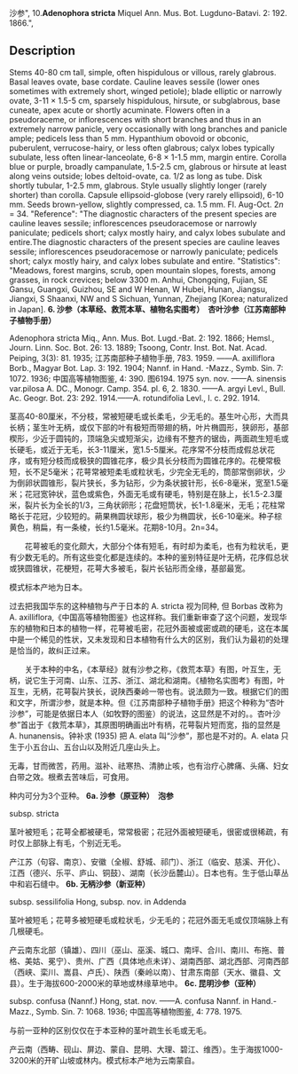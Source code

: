 沙参",
10.**Adenophora stricta** Miquel Ann. Mus. Bot. Lugduno-Batavi. 2: 192. 1866.",

## Description
Stems 40-80 cm tall, simple, often hispidulous or villous, rarely glabrous. Basal leaves ovate, base cordate. Cauline leaves sessile (lower ones sometimes with extremely short, winged petiole); blade elliptic or narrowly ovate, 3-11 × 1.5-5 cm, sparsely hispidulous, hirsute, or subglabrous, base cuneate, apex acute or shortly acuminate. Flowers often in a pseudoraceme, or inflorescences with short branches and thus in an extremely narrow panicle, very occasionally with long branches and panicle ample; pedicels less than 5 mm. Hypanthium obovoid or obconic, puberulent, verrucose-hairy, or less often glabrous; calyx lobes typically subulate, less often linear-lanceolate, 6-8 × 1-1.5 mm, margin entire. Corolla blue or purple, broadly campanulate, 1.5-2.5 cm, glabrous or hirsute at least along veins outside; lobes deltoid-ovate, ca. 1/2 as long as tube. Disk shortly tubular, 1-2.5 mm, glabrous. Style usually slightly longer (rarely shorter) than corolla. Capsule ellipsoid-globose (very rarely ellipsoid), 6-10 mm. Seeds brown-yellow, slightly compressed, ca. 1.5 mm. Fl. Aug-Oct. 2*n* = 34.
  "Reference": "The diagnostic characters of the present species are cauline leaves sessile; inflorescences pseudoracemose or narrowly paniculate; pedicels short; calyx mostly hairy, and calyx lobes subulate and entire.The diagnostic characters of the present species are cauline leaves sessile; inflorescences pseudoracemose or narrowly paniculate; pedicels short; calyx mostly hairy, and calyx lobes subulate and entire.
  "Statistics": "Meadows, forest margins, scrub, open mountain slopes, forests, among grasses, in rock crevices; below 3300 m. Anhui, Chongqing, Fujian, SE Gansu, Guangxi, Guizhou, SE and W Henan, W Hubei, Hunan, Jiangsu, Jiangxi, S Shaanxi, NW and S Sichuan, Yunnan, Zhejiang [Korea; naturalized in Japan].
**6. 沙参（本草经、救荒本草、植物名实图考）　杏叶沙参（江苏南部种子植物手册）**

Adenophora stricta Miq., Ann. Mus. Bot. Lugd.-Bat. 2: 192. 1866; Hemsl., Journ. Linn. Soc. Bot. 26: 13. 1889; Tsoong, Contr. Inst. Bot. Nat. Acad. Peiping, 3(3): 81. 1935; 江苏南部种子植物手册, 783. 1959. ——A. axilliflora Borb., Magyar Bot. Lap. 3: 192. 1904; Nannf. in Hand. -Mazz., Symb. Sin. 7: 1072. 1936; 中国高等植物图鉴, 4: 390. 图6194. 1975 syn. nov. ——A. sinensis var.pilosa A. DC., Monogr. Camp. 354. pl. 6, 2. 1830. ——A. argyi Levl., Bull. Ac. Geogr. Bot. 23: 292. 1914.——A. rotundifolia Levl., l. c. 292. 1914.

茎高40-80厘米，不分枝，常被短硬毛或长柔毛，少无毛的。基生叶心形，大而具长柄；茎生叶无柄，或仅下部的叶有极短而带翅的柄，叶片椭圆形，狭卵形，基部楔形，少近于圆钝的，顶端急尖或短渐尖，边缘有不整齐的锯齿，两面疏生短毛或长硬毛，或近于无毛，长3-11厘米，宽1.5-5厘米。花序常不分枝而成假总状花序，或有短分枝而成极狭的圆锥花序，极少具长分枝而为圆锥花序的。花梗常极短，长不足5毫米；花萼常被短柔毛或粒状毛，少完全无毛的，筒部常倒卵状，少为倒卵状圆锥形，裂片狭长，多为钻形，少为条状披针形，长6-8毫米，宽至1.5毫米；花冠宽钟状，蓝色或紫色，外面无毛或有硬毛，特别是在脉上，长1.5-2.3厘米，裂片长为全长的1/3，三角状卵形；花盘短筒状，长1-1.8毫米，无毛；花柱常略长于花冠，少较短的。蒴果椭圆状球形，极少为椭圆状，长6-10毫米。种子棕黄色，稍扁，有一条棱，长约1.5毫米。花期8-10月。2n=34。
<p style='text-indent:28px'>花萼被毛的变化颇大，大部分个体有短毛，有时却为柔毛，也有为粒状毛，更有少数无毛的。所有这些变化都是连续的。本种的鉴别特征是叶无柄，花序假总状或狭圆锥状，花梗短，花萼大多被毛，裂片长钻形而全缘，基部最宽。

模式标本产地为日本。

过去把我国华东的这种植物与产于日本的 A. stricta 视为同种, 但 Borbas 改称为 A. axilliflora,《中国高等植物图鉴》也这样称。我们重新审查了这个问题，发现华东的植物和日本的植物一样，花萼被毛密，花冠外面被或密或疏的硬毛，这在本属中是一个稀见的性状，又未发现和日本植物有什么大的区别，我们认为最初的处理是恰当的，故纠正过来。
<p style='text-indent:28px'>关于本种的中名，《本草经》就有沙参之称，《救荒本草》有图，叶互生，无柄，说它生于河南、山东、江苏、浙江、湖北和湖南。《植物名实图考》有图，叶互生，无柄，花萼裂片狭长，说陕西秦岭一带也有。说法颇为一致。根据它们的图和文字，所谓沙参，就是本种。但《江苏南部种子植物手册》把这个种称为“杏叶沙参”，可能是依据日本人（如牧野的图鉴）的说法，这显然是不对的。。杏叶沙参”首出于《救荒本草》，其原图明确画出叶有柄，花萼裂片短而宽，指的显然是 A. hunanensis。钟补求 (1935) 把 A. elata 叫“沙参”，那也是不对的。A. elata 只生于小五台山、五台山以及附近几座山头上。

无毒，甘而微苦，药用。滋补、祛寒热、清肺止咳，也有治疗心脾痛、头痛、妇女白带之效。根煮去苦味后，可食用。

种内可分为3个亚种。
**6a. 沙参（原亚种）　泡参**

subsp. stricta

茎叶被短毛；花萼全都被硬毛，常常极密；花冠外面被短硬毛，很密或很稀疏，有时仅上部脉上有毛，个别近无毛。

产江苏（句容、南京）、安徽（全椒、舒城、祁门）、浙江（临安、慈溪、开化）、江西（德兴、乐平、庐山、铜鼓）、湖南（长沙岳麓山）。日本也有。生于低山草丛中和岩石缝中。
**6b. 无柄沙参（新亚种）**

subsp. sessilifolia Hong, subsp. nov. in Addenda

茎叶被短毛；花萼多被短硬毛或粒状毛，少无毛的；花冠外面无毛或仅顶端脉上有几根硬毛。

产云南东北部（镇雄）、四川（巫山、巫溪、城口、南坪、合川、南川、布拖、普格、美姑、冕宁）、贵州、广西（具体地点未详）、湖南西部、湖北西部、河南西部（西峡、栾川、嵩县、卢氏）、陕西（秦岭以南）、甘肃东南部（天水、徽县、文县）。生于海拔600-2000米的草地或林缘草地中。
**6c. 昆明沙参（亚种）**

subsp. confusa (Nannf.) Hong, stat. nov. ——A. confusa Nannf. in Hand.-Mazz., Symb. Sin. 7: 1068. 1936; 中国高等植物图鉴, 4: 778. 1975.

与前一亚种的区别仅仅在于本亚种的茎叶疏生长毛或无毛。

产云南（西畴、砚山、屏边、蒙自、昆明、大理、碧江、维西）。生于海拔1000-3200米的开旷山坡或林内。模式标本产地为云南蒙自。
